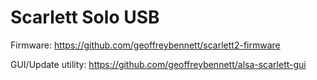 # Scarlett Solo USB

Firmware: <https://github.com/geoffreybennett/scarlett2-firmware>

GUI/Update utility: <https://github.com/geoffreybennett/alsa-scarlett-gui>
